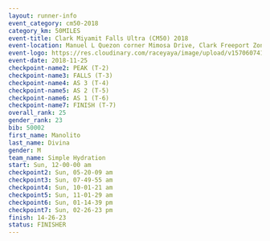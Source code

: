 ```yaml
---
layout: runner-info 
event_category: cm50-2018 
category_km: 50MILES 
event-title: Clark Miyamit Falls Ultra (CM50) 2018 
event-location: Manuel L Quezon corner Mimosa Drive, Clark Freeport Zone, Clark, Pampanga, Philippines 
event-logo: https://res.cloudinary.com/raceyaya/image/upload/v1570607412/logo/cm50_p8ydpq.jpg 
event-date: 2018-11-25 
checkpoint-name2: PEAK (T-2) 
checkpoint-name3: FALLS (T-3) 
checkpoint-name4: AS 3 (T-4) 
checkpoint-name5: AS 2 (T-5) 
checkpoint-name6: AS 1 (T-6) 
checkpoint-name7: FINISH (T-7) 
overall_rank: 25
gender_rank: 23
bib: 50002
first_name: Manolito
last_name: Divina
gender: M
team_name: Simple Hydration
start: Sun, 12-00-00 am
checkpoint2: Sun, 05-20-09 am
checkpoint3: Sun, 07-49-55 am
checkpoint4: Sun, 10-01-21 am
checkpoint5: Sun, 11-01-29 am
checkpoint6: Sun, 01-14-39 pm
checkpoint7: Sun, 02-26-23 pm
finish: 14-26-23
status: FINISHER
---
```


